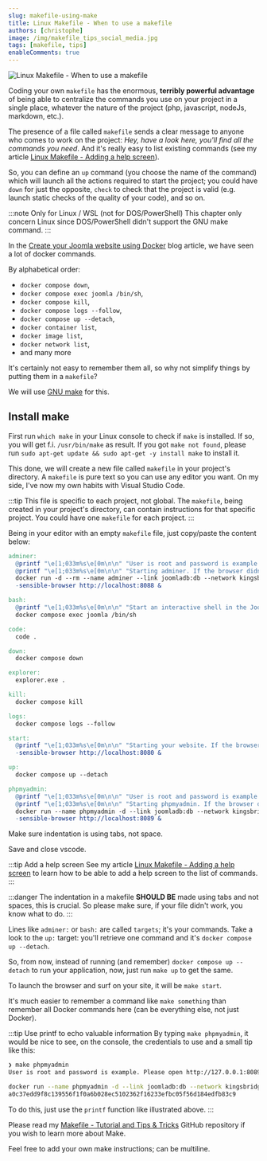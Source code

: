 ```yaml
---
slug: makefile-using-make
title: Linux Makefile - When to use a makefile
authors: [christophe]
image: /img/makefile_tips_social_media.jpg
tags: [makefile, tips]
enableComments: true
---
```

![Linux Makefile - When to use a makefile](/img/makefile_tips_social_media.jpg)

Coding your own `makefile` has the enormous, **terribly powerful advantage** of being able to centralize the commands you use on your project in a single place, whatever the nature of the project (php, javascript, nodeJs, markdown, etc.).

The presence of a file called `makefile` sends a clear message to anyone who comes to work on the project: *Hey, have a look here, you'll find all the commands you need*. And it's really easy to list existing commands (see my article [Linux Makefile - Adding a help screen](/blog/makefile-help)).

So, you can define an `up` command (you choose the name of the command) which will launch all the actions required to start the project; you could have `down` for just the opposite, `check` to check that the project is valid (e.g. launch static checks of the quality of your code), and so on.

<!-- truncate -->

:::note Only for Linux / WSL (not for DOS/PowerShell)
This chapter only concern Linux since DOS/PowerShell didn't support the GNU make command.
:::

In the [Create your Joomla website using Docker](/blog/docker-joomla) blog article, we have seen a lot of docker commands.

By alphabetical order:

* `docker compose down`,
* `docker compose exec joomla /bin/sh`,
* `docker compose kill`,
* `docker compose logs --follow`,
* `docker compose up --detach`,
* `docker container list`,
* `docker image list`,
* `docker network list`,
* and many more

It's certainly not easy to remember them all, so why not simplify things by putting them in a `makefile`?

We will use [GNU make](https://www.gnu.org/software/make/) for this.

## Install make

First run `which make` in your Linux console to check if `make` is installed. If so, you will get f.i. `/usr/bin/make` as result. If you got `make not found`, please run `sudo apt-get update && sudo apt-get -y install make` to install it.

This done, we will create a new file called `makefile` in your project's directory. A `makefile` is pure text so you can use any editor you want. On my side, I've now my own habits with Visual Studio Code.

:::tip This file is specific to each project, not global.
The `makefile`, being created in your project's directory, can contain instructions for that specific project. You could have one `makefile` for each project.
:::

Being in your editor with an empty `makefile` file, just copy/paste the content below:

```makefile
adminer:
  @printf "\e[1;033m%s\e[0m\n\n" "User is root and password is example. Please open http://127.0.0.1:8088?server=joomladb&username=root&db=joomla_db to open Adminer."
  @printf "\e[1;033m%s\e[0m\n\n" "Starting adminer. If the browser didn't open automatically, please surf to http://127.0.0.1:8088?server=joomladb&username=root&db=joomla_db to open adminer."
  docker run -d --rm --name adminer --link joomladb:db --network kingsbridge_default -p 8088:8080 adminer
  -sensible-browser http://localhost:8088 &

bash:
  @printf "\e[1;033m%s\e[0m\n\n" "Start an interactive shell in the Joomla Docker container; type exit to quit"
  docker compose exec joomla /bin/sh

code:
  code .

down:
  docker compose down

explorer:
  explorer.exe .

kill:
  docker compose kill

logs:
  docker compose logs --follow

start:
  @printf "\e[1;033m%s\e[0m\n\n" "Starting your website. If the browser didn't open automatically, please surf to http://127.0.0.1:8080 to open your site."
  -sensible-browser http://localhost:8080 &

up:
  docker compose up --detach

phpmyadmin:
  @printf "\e[1;033m%s\e[0m\n\n" "User is root and password is example. Please open http://127.0.0.1:8089 to open phpmyadmin."
  @printf "\e[1;033m%s\e[0m\n\n" "Starting phpmyadmin. If the browser didn't open automatically, please surf to http://127.0.0.1:8089 to open phpmyadmin."
  docker run --name phpmyadmin -d --link joomladb:db --network kingsbridge_default -p 8089:80 phpmyadmin
  -sensible-browser http://localhost:8089 &
```

Make sure indentation is using tabs, not space.

Save and close vscode.

:::tip Add a help screen
See my article [Linux Makefile - Adding a help screen](/blog/makefile-help) to learn how to be able to add a help screen to the list of commands.
:::

:::danger
The indentation in a makefile **SHOULD BE** made using tabs and not spaces, this is crucial. So please make sure, if your file didn't work, you know what to do.
:::

Lines like `adminer:` or `bash:` are called `targets`; it's your commands. Take a look to the `up:` target: you'll retrieve one command and it's `docker compose up --detach`.

So, from now, instead of running (and remember) `docker compose up --detach` to run your application, now, just run `make up` to get the same.

To launch the browser and surf on your site, it will be `make start`.

It's much easier to remember a command like `make something` than remember all Docker commands here (can be everything else, not just Docker).

:::tip Use printf to echo valuable information
By typing `make phpmyadmin`, it would be nice to see, on the console, the credentials to use and a small tip like this:

```bash
❯ make phpmyadmin
User is root and password is example. Please open http://127.0.0.1:8089 to open phpmyadmin.

docker run --name phpmyadmin -d --link joomladb:db --network kingsbridge_default -p 8089:80 phpmyadmin
a0c37edd9f8c139556f1f0a6b028ec5102362f16233efbc05f56d184edfb83c9
```

To do this, just use the `printf` function like illustrated above.
:::

Please read my [Makefile - Tutorial and Tips & Tricks](https://github.com/cavo789/makefile_tips) GitHub repository if you wish to learn more about Make.

Feel free to add your own make instructions; can be multiline.
